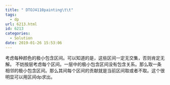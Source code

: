 ```yaml
---
title: " DTOJ4110painting\t\t"
tags:
  - dp
url: 6213.html
id: 6213
categories:
  - Solution
date: 2019-01-26 15:53:06
---
```


考虑每种颜色的极小包含区间。可以知道的是，这些区间一定无交集，否则肯定无解。 不妨按层考虑每个区间。一层中的极小包含区间没有包含关系。那么取一条相邻的极小包含区间。那么其间每个区间的贡献就是当前区间取或者不取。这个很明显可以用区间dp求出。